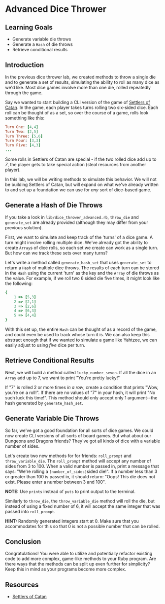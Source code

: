# Advanced Dice Thrower

## Learning Goals

- Generate variable die throws
- Generate a `Hash` of die throws
- Retrieve conditional results

## Introduction

In the previous dice thrower lab, we created methods to throw a single die and
to generate a set of results, simulating the ability to roll as many dice as
we'd like. Most dice games involve more than one die, rolled repeatedly through
the game.

Say we wanted to start building a CLI version of the game of [Settlers of
Catan]. In the game, each player takes turns rolling two six-sided dice. Each
roll can be thought of as a set, so over the course of a game, rolls look
something like this:

```ruby
Turn One: [4,4]
Turn Two: [2,5]
Turn Three: [5,6]
Turn Four: [3,3]
Turn Five: [4,3]
...
```

Some rolls in Settlers of Catan are special - if the two rolled dice add up to
_7_, the player gets to take special action (steal resources from another
player).

In this lab, we will be writing methods to simulate this behavior. We will not
be building Settlers of Catan, but will expand on what we've already written
to and set up a foundation we can use for _any_ sort of dice-based game.

## Generate a Hash of Die Throws

If you take a look in `lib/dice_thrower_advanced.rb`, `throw_die` and
`generate_set` are already provided (although they may differ from your previous
solution).

First, we want to simulate and keep track of the 'turns' of a dice game. A turn
might involve rolling multiple dice. We've already got the ability to create
`Array`s of dice rolls, so each set we create can work as a single turn. But
how can we track these sets over many turns?

Let's write a method called `generate_hash_set` that uses `generate_set` to
return a `Hash` of multiple dice throws. The results of each turn can be stored
in the `Hash` using the current 'turn' as the key and the `Array` of die throws
as the value. For example, if we roll two 6 sided die five times, it might look
like the following:

```ruby
{
    1 => [5,3]
    2 => [2,1]
    3 => [2,6]
    4 => [6,3]
    5 => [4,4]
}
```

With this set up, the entire `Hash` can be thought of as a record of the game,
and could even be used to track whose turn it is. We can also keep this abstract
enough that if we wanted to simulate a game like Yahtzee, we can easily adjust
to using _five_ dice per turn.

## Retrieve Conditional Results

Next, we will build a method called `lucky_number_seven`. If all the dice in
an `Array` add up to 7, we want to print "You're pretty lucky!"

If "7" is rolled 2 or more times _in a row_, create a condition that prints
"Wow, you're on a roll!". If there are no values of "7" in your hash, it will
print "No such luck this time!". This method should only accept only 1
argument--the hash generated by `generate_hash_set`.

## Generate Variable Die Throws

So far, we've got a good foundation for all sorts of dice games. We could now
create CLI versions of all sorts of board games. But what about our Dungeons and
Dragons friends? They've got all kinds of dice with a variable number of sides.

Let's create two new methods for for friends: `roll_prompt` and
`throw_variable_die`. The `roll_prompt` method will accept any number of sides
from 3 to 100. When a valid number is passed in, print a message that says:
"We're rolling a `[number_of_sides]`sided die!". If a number less than 3 or
greater than 100 is passed in, it should return: "Oops! This die does not exist.
Please enter a number between 3 and 100".

**NOTE:** Use `prints` instead of `puts` to print output to the terminal.

Similarly to `throw_die`, the `throw_variable_die` method will roll the die, but
instead of using a fixed number of 6, it will accept the same integer that was
passed into `roll_prompt`.

**HINT:** Randomly generated integers start at 0. Make sure that you
accommodates for this so that 0 is not a possible number that can be rolled.

## Conclusion

Congratulations! You were able to utilize and potentially refactor existing code
to add more complex, game-like methods to your Ruby program. Are there ways
that the methods can be split up even further for simplicity? Keep this in mind
as your programs become more complex.

## Resources

- [Settlers of Catan]

[Settlers of Catan]: https://www.catan.com/

